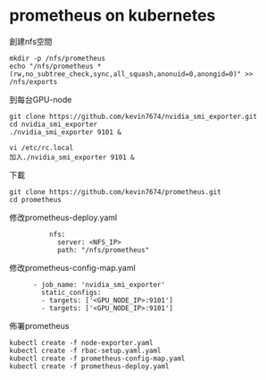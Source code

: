 # prometheus on kubernetes

創建nfs空間
```
mkdir -p /nfs/prometheus
echo "/nfs/prometheus *(rw,no_subtree_check,sync,all_squash,anonuid=0,anongid=0)" >> /nfs/exports
```

到每台GPU-node
```
git clone https://github.com/kevin7674/nvidia_smi_exporter.git
cd nvidia_smi_exporter
./nvidia_smi_exporter 9101 &

vi /etc/rc.local
加入./nvidia_smi_exporter 9101 &
```

下載
```
git clone https://github.com/kevin7674/prometheus.git
cd prometheus
```

修改prometheus-deploy.yaml
```
          nfs:
            server: <NFS_IP>
            path: "/nfs/prometheus"
```

修改prometheus-config-map.yaml
```
      - job_name: 'nvidia_smi_exporter'
        static_configs:
        - targets: ['<GPU_NODE_IP>:9101']
        - targets: ['<GPU_NODE_IP>:9101']
```

佈署prometheus
```
kubectl create -f node-exporter.yaml
kubectl create -f rbac-setup.yaml.yaml
kubectl create -f prometheus-config-map.yaml
kubectl create -f prometheus-deploy.yaml
```




